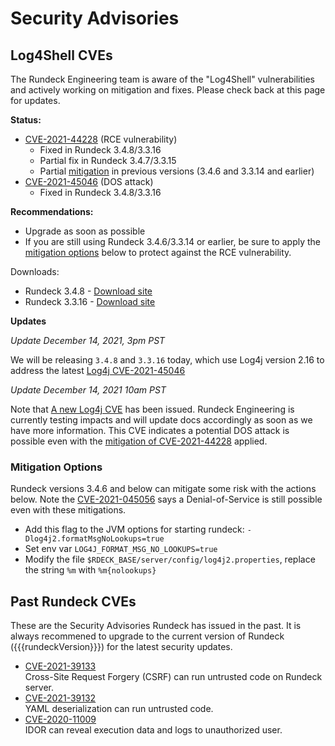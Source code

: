 # Security Advisories

## Log4Shell CVEs


The Rundeck Engineering team is aware of the "Log4Shell" vulnerabilities and actively working on mitigation and fixes.  Please check back at this page for updates.

**Status:**

* [CVE-2021-44228][] (RCE vulnerability)
    *  Fixed in Rundeck 3.4.8/3.3.16
    *  Partial fix in Rundeck 3.4.7/3.3.15
    *  Partial [mitigation](#mitigation-options) in previous versions (3.4.6 and 3.3.14 and earlier)
* [CVE-2021-45046][] (DOS attack)
    *  Fixed in Rundeck 3.4.8/3.3.16

**Recommendations:**

* Upgrade as soon as possible
* If you are still using Rundeck 3.4.6/3.3.14 or earlier, be sure to apply the [mitigation options](#mitigation-options) below to protect against the RCE vulnerability.

Downloads:

* Rundeck 3.4.8 - [Download site](https://download.rundeck.com)
* Rundeck 3.3.16 - [Download site](https://download.rundeck.com)

**Updates**

_Update December 14, 2021, 3pm PST_

We will be releasing `3.4.8` and `3.3.16` today, which use Log4j version 2.16 to address the latest [Log4j CVE-2021-45046](https://cve.mitre.org/cgi-bin/cvename.cgi?name=CVE-2021-45046)


_Update December 14, 2021 10am PST_

Note that [A new Log4j CVE](https://cve.mitre.org/cgi-bin/cvename.cgi?name=CVE-2021-45046) has been issued. Rundeck Engineering is currently testing impacts and will update docs accordingly as soon as we have more information.
This CVE indicates a potential DOS attack is possible even with the [mitigation of CVE-2021-44228](#log4j-cve-2021-44228) applied.

[CVE-2021-44228]: https://cve.mitre.org/cgi-bin/cvename.cgi?name=CVE-2021-44228
[CVE-2021-45046]: https://cve.mitre.org/cgi-bin/cvename.cgi?name=CVE-2021-45046

### Mitigation Options

Rundeck versions 3.4.6 and below can mitigate some risk with the actions below.  Note the [CVE-2021-045056](https://cve.mitre.org/cgi-bin/cvename.cgi?name=CVE-2021-45046) says a Denial-of-Service is still possible even with these mitigations.

* Add this flag to the JVM options for starting rundeck: `-Dlog4j2.formatMsgNoLookups=true`
* Set env var `LOG4J_FORMAT_MSG_NO_LOOKUPS=true`
* Modify the file `$RDECK_BASE/server/config/log4j2.properties`, replace the string `%m` with `%m{nolookups}`


## Past Rundeck CVEs
These are the Security Advisories Rundeck has issued in the past.  It is always recommened to upgrade to the current version of Rundeck ({{{rundeckVersion}}}) for the latest security updates.

* [CVE-2021-39133](CVE-2021-39133.md)<br>
    Cross-Site Request Forgery (CSRF) can run untrusted code on Rundeck server.
* [CVE-2021-39132](CVE-2021-39132.md)<br>
    YAML deserialization can run untrusted code.
* [CVE-2020-11009](CVE-2020-11009.md)<br>
    IDOR can reveal execution data and logs to unauthorized user.

